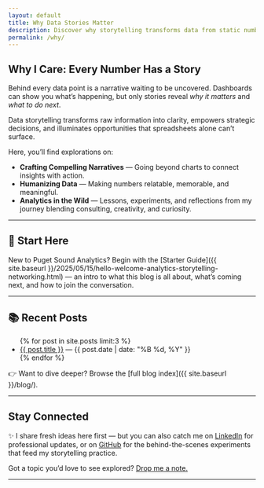 ```yaml
---
layout: default
title: Why Data Stories Matter
description: Discover why storytelling transforms data from static numbers into narratives that drive clarity and confident decisions.
permalink: /why/
---
```


## Why I Care: Every Number Has a Story

Behind every data point is a narrative waiting to be uncovered. Dashboards can show you what’s happening, but only stories reveal *why it matters* and *what to do next*.  

Data storytelling transforms raw information into clarity, empowers strategic decisions, and illuminates opportunities that spreadsheets alone can’t surface.  

Here, you’ll find explorations on:  
- **Crafting Compelling Narratives** — Going beyond charts to connect insights with action.  
- **Humanizing Data** — Making numbers relatable, memorable, and meaningful.  
- **Analytics in the Wild** — Lessons, experiments, and reflections from my journey blending consulting, creativity, and curiosity.  

---

## 📌 Start Here  
New to Puget Sound Analytics? Begin with the [Starter Guide]({{ site.baseurl }}/2025/05/15/hello-welcome-analytics-storytelling-networking.html) — an intro to what this blog is all about, what’s coming next, and how to join the conversation.  

---

## 📚 Recent Posts
<ul>
  {% for post in site.posts limit:3 %}
    <li><a href="{{ post.url }}">{{ post.title }}</a> — {{ post.date | date: "%B %d, %Y" }}</li>
  {% endfor %}
</ul>

👉 Want to dive deeper? Browse the [full blog index]({{ site.baseurl }}/blog/).  

---

## Stay Connected  

✨ I share fresh ideas here first — but you can also catch me on [LinkedIn](https://www.linkedin.com/in/jennchin/) for professional updates, or on [GitHub](https://github.com/SheHasMoxie) for the behind-the-scenes experiments that feed my storytelling practice.  

Got a topic you’d love to see explored? [Drop me a note.](mailto:jchin+blogideas@pugetsoundanalytics.com)  

---
